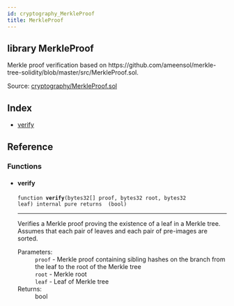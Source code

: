 ```yaml
---
id: cryptography_MerkleProof
title: MerkleProof
---
```


<div class="contract-doc"><div class="contract"><h2 class="contract-header"><span class="contract-kind">library</span> MerkleProof</h2><p class="description">Merkle proof verification based on https://github.com/ameensol/merkle-tree-solidity/blob/master/src/MerkleProof.sol.</p><div class="source">Source: <a href="https://github.com/OpenZeppelin/zeppelin-solidity/blob/v2.1.2/contracts/cryptography/MerkleProof.sol" target="_blank">cryptography/MerkleProof.sol</a></div></div><div class="index"><h2>Index</h2><ul><li><a href="cryptography_MerkleProof.html#verify">verify</a></li></ul></div><div class="reference"><h2>Reference</h2><div class="functions"><h3>Functions</h3><ul><li><div class="item function"><span id="verify" class="anchor-marker"></span><h4 class="name">verify</h4><div class="body"><code class="signature">function <strong>verify</strong><span>(bytes32[] proof, bytes32 root, bytes32 leaf) </span><span>internal </span><span>pure </span><span>returns  (bool) </span></code><hr/><div class="description"><p>Verifies a Merkle proof proving the existence of a leaf in a Merkle tree. Assumes that each pair of leaves and each pair of pre-images are sorted.</p></div><dl><dt><span class="label-parameters">Parameters:</span></dt><dd><div><code>proof</code> - Merkle proof containing sibling hashes on the branch from the leaf to the root of the Merkle tree</div><div><code>root</code> - Merkle root</div><div><code>leaf</code> - Leaf of Merkle tree</div></dd><dt><span class="label-return">Returns:</span></dt><dd>bool</dd></dl></div></div></li></ul></div></div></div>
